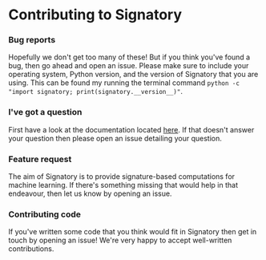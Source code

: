 # Contributing to Signatory

### Bug reports

Hopefully we don't get too many of these! But if you think you've found a bug, then go ahead and open an issue. Please make sure to include your operating system, Python version, and the version of Signatory that you are using. This can be found my running the terminal command `python -c "import signatory; print(signatory.__version__)"`.

### I've got a question

First have a look at the documentation located [here](https://signatory.readthedocs.io). If that doesn't answer your question then please open an issue detailing your question.

### Feature request

The aim of Signatory is to provide signature-based computations for machine learning. If there's something missing that would help in that endeavour, then let us know by opening an issue.

### Contributing code

If you've written some code that you think would fit in Signatory then get in touch by opening an issue! We're very happy to accept well-written contributions.